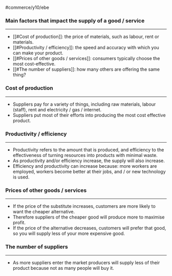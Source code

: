 #commerce/y10/ebe 

### Main factors that impact the supply of a good / service
---
- [[#Cost of production]]: the price of materials, such as labour, rent or materials.
- [[#Productivity / efficiency]]: the speed and accuracy with which you can make your product.
- [[#Prices of other goods / services]]: consumers typically choose the most cost-effective.
- [[#The number of suppliers]]: how many others are offering the same thing?

### Cost of production
---
- Suppliers pay for a variety of things, including raw materials, labour (staff), rent and electricity / gas / internet.
- Suppliers put most of their efforts into producing the most cost effective product.

### Productivity / efficiency
---
- Productivity refers to the amount that is produced, and efficiency to the effectiveness of turning resources into products with minimal waste.
- As productivity and/or efficiency increase, the supply will also increase.
- Efficiency and productivity can increase because: more workers are employed, workers become better at their jobs, and / or new technology is used.

### Prices of other goods / services
---
- If the price of the substitute increases, customers are more likely to want the cheaper alternative.
- Therefore suppliers of the cheaper good will produce more to maximise profit.
- If the price of the alternative decreases, customers will prefer that good, so you will supply less of your more expensive good.

### The number of suppliers
---
- As more suppliers enter the market producers will supply less of their product because not as many people will buy it.


